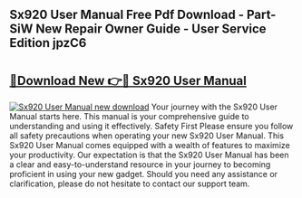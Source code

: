 ## Sx920 User Manual Free Pdf Download - Part-SiW New Repair Owner Guide - User Service Edition jpzC6

# <h2><a href="http://bc34922.oget.top/?id=Sx920+User+Manual">🔗Download New 👉🔴 Sx920 User Manual</a></h2>

[![Sx920 User Manual new download](https://i.imgur.com/5g1atiW.png)](http://bc34922.oget.top/?id=Sx920+User+Manual)
Your journey with the Sx920 User Manual starts here. This manual is your comprehensive guide to understanding and using it effectively. Safety First Please ensure you follow all safety precautions when operating your new Sx920 User Manual. This Sx920 User Manual comes equipped with a wealth of features to maximize your productivity. Our expectation is that the Sx920 User Manual has been a clear and easy-to-understand resource in your journey to becoming proficient in using your new gadget. Should you need any assistance or clarification, please do not hesitate to contact our support team.
